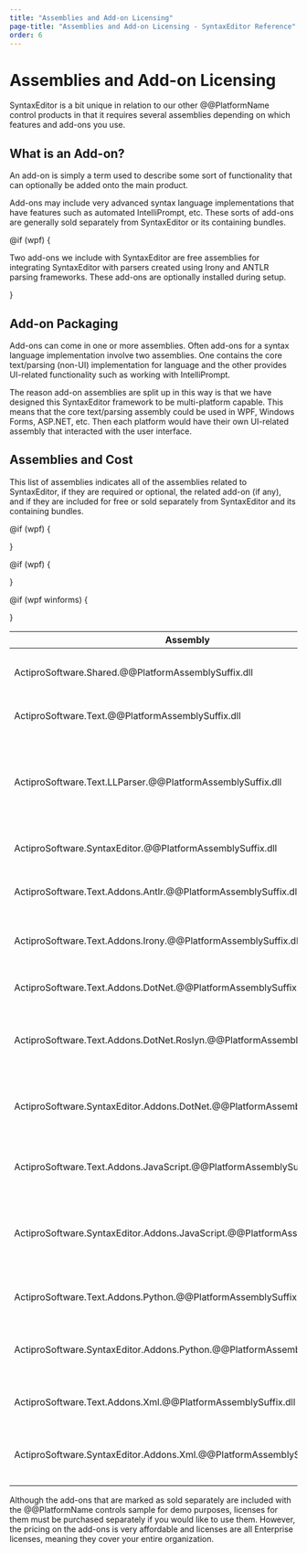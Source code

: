 ```yaml
---
title: "Assemblies and Add-on Licensing"
page-title: "Assemblies and Add-on Licensing - SyntaxEditor Reference"
order: 6
---
```

# Assemblies and Add-on Licensing

SyntaxEditor is a bit unique in relation to our other @@PlatformName control products in that it requires several assemblies depending on which features and add-ons you use.

## What is an Add-on?

An add-on is simply a term used to describe some sort of functionality that can optionally be added onto the main product.

Add-ons may include very advanced syntax language implementations that have features such as automated IntelliPrompt, etc.  These sorts of add-ons are generally sold separately from SyntaxEditor or its containing bundles.

@if (wpf) {

Two add-ons we include with SyntaxEditor are free assemblies for integrating SyntaxEditor with parsers created using Irony and ANTLR parsing frameworks.  These add-ons are optionally installed during setup. 

}

## Add-on Packaging

Add-ons can come in one or more assemblies.  Often add-ons for a syntax language implementation involve two assemblies.  One contains the core text/parsing (non-UI) implementation for language and the other provides UI-related functionality such as working with IntelliPrompt.

The reason add-on assemblies are split up in this way is that we have designed this SyntaxEditor framework to be multi-platform capable.  This means that the core text/parsing assembly could be used in WPF, Windows Forms, ASP.NET, etc.  Then each platform would have their own UI-related assembly that interacted with the user interface.

## Assemblies and Cost

This list of assemblies indicates all of the assemblies related to SyntaxEditor, if they are required or optional, the related add-on (if any), and if they are included for free or sold separately from SyntaxEditor and its containing bundles.

<table>
<thead>

<tr>
<th>Assembly</th>
<th>Required</th>
<th>Add-on</th>
<th>Cost</th>
<th>Description</th>
</tr>

</thead>
<tbody>

<tr>
<td>ActiproSoftware.Shared.@@PlatformAssemblySuffix.dll</td>
<td>Yes</td>
<td>-</td>
<td>Included</td>
<td>Core framework for all Actipro @@PlatformName controls</td>
</tr>

<tr>
<td>ActiproSoftware.Text.@@PlatformAssemblySuffix.dll</td>
<td>Yes</td>
<td>-</td>
<td>Included</td>
<td>Core text/parsing framework for SyntaxEditor</td>
</tr>

<tr>
<td>ActiproSoftware.Text.LLParser.@@PlatformAssemblySuffix.dll</td>
<td>Yes</td>
<td>-</td>
<td>Included</td>
<td>Framework for building top-down text parsers that parse input left-to-right and construct a leftmost derivation.</td>
</tr>

<tr>
<td>ActiproSoftware.SyntaxEditor.@@PlatformAssemblySuffix.dll</td>
<td>Yes</td>
<td>-</td>
<td>Included</td>
<td>SyntaxEditor for @@PlatformName control</td>
</tr>

@if (wpf) {
<tr>
<td>ActiproSoftware.Text.Addons.Antlr.@@PlatformAssemblySuffix.dll</td>
<td>No</td>
<td>

[ANTLR](antlr-addon/index.md)

</td>
<td>Included</td>
<td>Integrates ANTLR-based parsers with syntax languages</td>
</tr>
}

@if (wpf) {
<tr>
<td>ActiproSoftware.Text.Addons.Irony.@@PlatformAssemblySuffix.dll</td>
<td>No</td>
<td>

[Irony](irony-addon/index.md)

</td>
<td>Included</td>
<td>Integrates Irony-based parsers with syntax languages</td>
</tr>
}

<tr>
<td>ActiproSoftware.Text.Addons.DotNet.@@PlatformAssemblySuffix.dll</td>
<td>No</td>
<td>

[.NET Languages](dotnet-languages-addon/index.md)

</td>
<td>Sold Separately</td>
<td>Core text/parsing for .NET languages</td>
</tr>

@if (wpf winforms) {
<tr>
<td>ActiproSoftware.Text.Addons.DotNet.Roslyn.@@PlatformAssemblySuffix.dll</td>
<td>No</td>
<td>

[.NET Languages](dotnet-languages-addon/index.md)

</td>
<td>Sold Separately</td>
<td>Optional extensions to load binary assembly reflection data with Roslyn</td>
</tr>
}

<tr>
<td>ActiproSoftware.SyntaxEditor.Addons.DotNet.@@PlatformAssemblySuffix.dll</td>
<td>No</td>
<td>

[.NET Languages](dotnet-languages-addon/index.md)

</td>
<td>Sold Separately</td>
<td>SyntaxEditor for @@PlatformName advanced C# and VB syntax language implementations</td>
</tr>

<tr>
<td>ActiproSoftware.Text.Addons.JavaScript.@@PlatformAssemblySuffix.dll</td>
<td>No</td>
<td>

[Web Languages](web-languages-addon/javascript/index.md)

</td>
<td>Sold Separately</td>
<td>Core text/parsing for the JavaScript and JSON languages</td>
</tr>

<tr>
<td>ActiproSoftware.SyntaxEditor.Addons.JavaScript.@@PlatformAssemblySuffix.dll</td>
<td>No</td>
<td>

[Web Languages](web-languages-addon/javascript/index.md)

</td>
<td>Sold Separately</td>
<td>SyntaxEditor for @@PlatformName advanced JavaScript and JSON syntax language implementations</td>
</tr>

<tr>
<td>ActiproSoftware.Text.Addons.Python.@@PlatformAssemblySuffix.dll</td>
<td>No</td>
<td>

[Python Language](python-language-addon/python/index.md)

</td>
<td>Sold Separately</td>
<td>Core text/parsing for the Python language</td>
</tr>

<tr>
<td>ActiproSoftware.SyntaxEditor.Addons.Python.@@PlatformAssemblySuffix.dll</td>
<td>No</td>
<td>

[Python Language](python-language-addon/python/index.md)

</td>
<td>Sold Separately</td>
<td>SyntaxEditor for @@PlatformName advanced Python syntax language implementation</td>
</tr>

<tr>
<td>ActiproSoftware.Text.Addons.Xml.@@PlatformAssemblySuffix.dll</td>
<td>No</td>
<td>

[Web Languages](web-languages-addon/xml/index.md)

</td>
<td>Sold Separately</td>
<td>Core text/parsing for the XML language</td>
</tr>

<tr>
<td>ActiproSoftware.SyntaxEditor.Addons.Xml.@@PlatformAssemblySuffix.dll</td>
<td>No</td>
<td>

[Web Languages](web-languages-addon/xml/index.md)

</td>
<td>Sold Separately</td>
<td>SyntaxEditor for @@PlatformName advanced XML syntax language implementation</td>
</tr>

</tbody>
</table>

Although the add-ons that are marked as sold separately are included with the @@PlatformName controls sample for demo purposes, licenses for them must be purchased separately if you would like to use them.  However, the pricing on the add-ons is very affordable and licenses are all Enterprise licenses, meaning they cover your entire organization.
